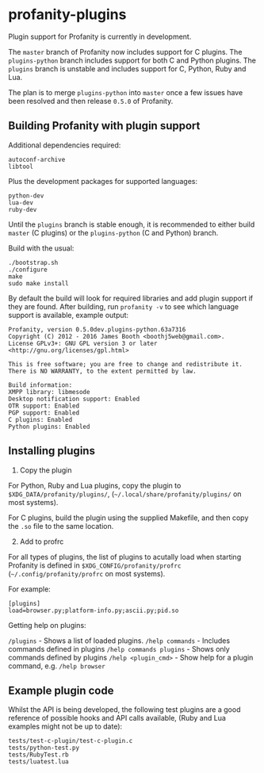 profanity-plugins
=================

Plugin support for Profanity is currently in development.

The `master` branch of Profanity now includes support for C plugins.
The `plugins-python` branch includes support for both C and Python plugins.
The `plugins` branch is unstable and includes support for C, Python, Ruby and Lua.

The plan is to merge `plugins-python` into `master` once a few issues have been resolved and then release `0.5.0` of Profanity.

Building Profanity with plugin support
--------------------------------------

Additional dependencies required:

```
autoconf-archive
libtool
```

Plus the development packages for supported languages:

```
python-dev
lua-dev
ruby-dev
```

Until the `plugins` branch is stable enough, it is recommended to either build `master` (C plugins) or the `plugins-python` (C and Python) branch.

Build with the usual:

```
./bootstrap.sh
./configure
make
sudo make install
```

By default the build will look for required libraries and add plugin support if they are found.  After building, run `profanity -v` to see which language support is available, example output:

```
Profanity, version 0.5.0dev.plugins-python.63a7316
Copyright (C) 2012 - 2016 James Booth <boothj5web@gmail.com>.
License GPLv3+: GNU GPL version 3 or later <http://gnu.org/licenses/gpl.html>

This is free software; you are free to change and redistribute it.
There is NO WARRANTY, to the extent permitted by law.

Build information:
XMPP library: libmesode
Desktop notification support: Enabled
OTR support: Enabled
PGP support: Enabled
C plugins: Enabled
Python plugins: Enabled
```

Installing plugins
------------------

1. Copy the plugin

For Python, Ruby and Lua plugins, copy the plugin to `$XDG_DATA/profanity/plugins/`, (`~/.local/share/profanity/plugins/` on most systems).

For C plugins, build the plugin using the supplied Makefile, and then copy the `.so` file to the same location.

2. Add to profrc

For all types of plugins, the list of plugins to acutally load when starting Profanity is defined in `$XDG_CONFIG/profanity/profrc` (`~/.config/profanity/profrc` on most systems).

For example:

```
[plugins]
load=browser.py;platform-info.py;ascii.py;pid.so
```

Getting help on plugins:

`/plugins` - Shows a list of loaded plugins.
`/help commands` - Includes commands defined in plugins
`/help commands plugins` - Shows only commands defined by plugins
`/help <plugin_cmd>` - Show help for a plugin command, e.g. `/help browser`

Example plugin code
-------------------

Whilst the API is being developed, the following test plugins are a good reference of possible hooks and API calls available, (Ruby and Lua examples might not be up to date):

```
tests/test-c-plugin/test-c-plugin.c
tests/python-test.py
tests/RubyTest.rb
tests/luatest.lua
```
